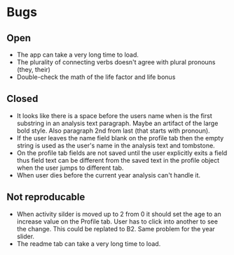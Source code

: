 #  Bugs

## Open

- The app can take a very long time to load.
- The plurality of connecting verbs doesn't agree with plural pronouns (they, their)
- Double-check the math of the life factor and life bonus

## Closed
- It looks like there is a space before the users name when is the first substring in an analysis text paragraph. Maybe an artifact of the large bold style. Also paragraph 2nd from last (that starts with pronoun).
- If the user leaves the name field blank on the profile tab then the empty string is used as the user's name in the analysis text and tombstone.
- On the profile tab fields are not saved until the user explicitly exits a field thus field text can be different from the saved text in the profile object when the user jumps to different tab.
- When user dies before the current year analysis can't handle it. 


## Not reproducable
- When activity silder is moved up to 2 from 0 it should set the age to an increase value on the Profile tab. User has to click into another to see the change. This could be replated to B2. Same problem for the year slider.
- The readme tab can take a very long time to load.


